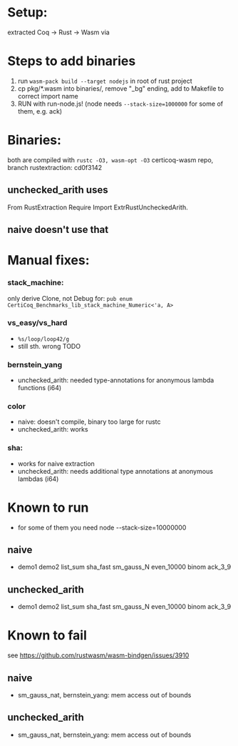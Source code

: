 # Setup:
extracted Coq -> Rust -> Wasm via

# Steps to add binaries
1) run `wasm-pack build --target nodejs` in root of rust project
2) cp pkg/*.wasm into binaries/, remove "_bg" ending, add to Makefile to correct import name
3) RUN with run-node.js! (node needs `--stack-size=1000000` for some of them, e.g. ack)

# Binaries:
both are compiled with `rustc -O3, wasm-opt -O3`
certicoq-wasm repo, branch rustextraction: cd0f3142
## unchecked_arith uses
From RustExtraction Require Import ExtrRustUncheckedArith.
## naive doesn't use that

# Manual fixes:
### stack_machine:
only derive Clone, not Debug for:
`pub enum CertiCoq_Benchmarks_lib_stack_machine_Numeric<'a, A> `

### vs_easy/vs_hard
- `%s/loop/loop42/g`
- still sth. wrong TODO

### bernstein_yang
- unchecked_arith: needed type-annotations for anonymous lambda functions (i64)

### color
- naive: doesn't compile, binary too large for rustc
- unchecked_arith: works

### sha:
- works for naive extraction
- unchecked_arith: needs additional type annotations at anonymous lambdas (i64)

# Known to run
- for some of them you need node --stack-size=10000000
## naive
- demo1 demo2 list_sum sha_fast sm_gauss_N even_10000 binom ack_3_9
## unchecked_arith
- demo1 demo2 list_sum sha_fast sm_gauss_N even_10000 binom ack_3_9

# Known to fail
see https://github.com/rustwasm/wasm-bindgen/issues/3910
## naive
- sm_gauss_nat, bernstein_yang: mem access out of bounds
## unchecked_arith
- sm_gauss_nat, bernstein_yang: mem access out of bounds
